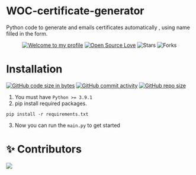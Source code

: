# WOC-certificate-generator
Python code to generate and emails certificates automatically , using name filled in the form.
<br>
<div align="center">

[![Welcome to my profile](https://img.shields.io/badge/Hello,Programmer!-Welcome-blue.svg?style=flat&logo=github)](https://github.com/GDSC-IIIT-Kalyani)
[![Open Source Love](https://badges.frapsoft.com/os/v2/open-source.svg?v=103)](https://github.com/GDSC-IIIT-Kalyani/WOC-certificate-generator-Hactoberfest2021)
![Stars](https://img.shields.io/github/stars/GDSC-IIIT-Kalyani/WOC-certificate-generator-Hactoberfest2021?style=flat&logo=github)
![Forks](https://img.shields.io/github/forks/GDSC-IIIT-Kalyani/WOC-certificate-generator-Hactoberfest2021?style=flat&logo=github)

</div>

# Installation

[![GitHub code size in bytes](https://img.shields.io/github/languages/code-size/GDSC-IIIT-Kalyani/WOC-certificate-generator-Hactoberfest2021?logo=github)](https://GDSC-IIIT-Kalyani/Winter-of-Code-2.0-frontend/) [![GitHub commit activity](https://img.shields.io/github/commit-activity/m/GDSC-IIIT-Kalyani/WOC-certificate-generator-Hactoberfest2021?color=bluevoilet&logo=github)](https://github.com/GDSC-IIIT-Kalyani/Winter-of-Code-2.0-frontend/commits/) [![GitHub repo size](https://img.shields.io/github/repo-size/GDSC-IIIT-Kalyani/WOC-certificate-generator-Hactoberfest2021?logo=github)](https://github.com/GDSC-IIIT-Kalyani/WOC-certificate-generator-Hactoberfest2021)

 1. You must have `Python >= 3.9.1`
 2. pip install required packages.
 ```
 pip install -r requirements.txt
 ```
 3. Now you can run the `main.py` to get started



# ✨ Contributors

<a href="https://github.com/GDSC-IIIT-Kalyani/WOC-certificate-generator-Hactoberfest2021/graphs/contributors">
  <img src="https://contrib.rocks/image?repo=GDSC-IIIT-Kalyani/WOC-certificate-generator-Hactoberfest2021" />
</a>
